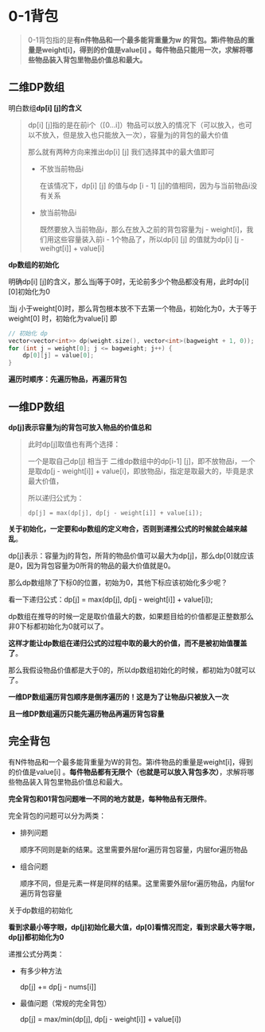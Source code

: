 # 0-1背包

> 0-1背包指的是**有n件物品和一个最多能背重量为w 的背包。第i件物品的重量是weight[i]，得到的价值是value[i] 。每件物品只能用一次，求解将哪些物品装入背包里物品价值总和最大。**



## 二维DP数组

明白数组**dp[i] [j]的含义**

> dp[i] [j]指的是在前i个（[0...i]）物品可以放入的情况下（可以放入，也可以不放入，但是放入也只能放入一次），容量为j的背包的最大价值
>
> 那么就有两种方向来推出dp[i] [j] 我们选择其中的最大值即可
>
> * 不放当前物品i
>
>   在该情况下，dp[i] [j] 的值与dp [i - 1] [j]的值相同，因为与当前物品i没有关系
>
> * 放当前物品i
>
>   既然要放入当前物品i，那么在放入之前的背包容量为j - weight[i]，我们用这些容量装入前i - 1个物品了，所以dp[i] [j] 的值就为dp[i] [j - weihgt[i]] + value[i]



**dp数组的初始化**

明确dp[i] [j]的含义，那么当j等于0时，无论前多少个物品都没有用，此时dp[i] [0]初始化为0

当j 小于weight[0]时，那么背包根本放不下去第一个物品，初始化为0，大于等于weight[0] 时，初始化为value[i] 即

```cpp
// 初始化 dp
vector<vector<int>> dp(weight.size(), vector<int>(bagweight + 1, 0));
for (int j = weight[0]; j <= bagweight; j++) {
    dp[0][j] = value[0];
}
```



**遍历时顺序：先遍历物品，再遍历背包**





## 一维DP数组

**dp[j]表示容量为j的背包可放入物品的价值总和**

> 此时dp[j]取值也有两个选择：
>
> 一个是取自己dp[j] 相当于 二维dp数组中的dp[i-1] [j]，即不放物品i，一个是取dp[j - weight[i]] + value[i]，即放物品i，指定是取最大的，毕竟是求最大价值，
>
> 所以递归公式为：
>
> ```text
> dp[j] = max(dp[j], dp[j - weight[i]] + value[i]);
> ```

**关于初始化，一定要和dp数组的定义吻合，否则到递推公式的时候就会越来越乱**。

dp[j]表示：容量为j的背包，所背的物品价值可以最大为dp[j]，那么dp[0]就应该是0，因为背包容量为0所背的物品的最大价值就是0。

那么dp数组除了下标0的位置，初始为0，其他下标应该初始化多少呢？

看一下递归公式：dp[j] = max(dp[j], dp[j - weight[i]] + value[i]);

dp数组在推导的时候一定是取价值最大的数，如果题目给的价值都是正整数那么非0下标都初始化为0就可以了。

**这样才能让dp数组在递归公式的过程中取的最大的价值，而不是被初始值覆盖了**。

那么我假设物品价值都是大于0的，所以dp数组初始化的时候，都初始为0就可以了。



**一维DP数组遍历背包顺序是倒序遍历的！这是为了让物品i只被放入一次**

**且一维DP数组遍历只能先遍历物品再遍历背包容量**







## 完全背包

有N件物品和一个最多能背重量为W的背包。第i件物品的重量是weight[i]，得到的价值是value[i] 。**每件物品都有无限个（也就是可以放入背包多次）**，求解将哪些物品装入背包里物品价值总和最大。

**完全背包和01背包问题唯一不同的地方就是，每种物品有无限件**。



完全背包的问题可以分为两类：

* 排列问题

  顺序不同则是新的结果。这里需要外层for遍历背包容量，内层for遍历物品

* 组合问题

  顺序不同，但是元素一样是同样的结果。这里需要外层for遍历物品，内层for遍历背包容量



关于dp数组的初始化

**看到求最小等字眼，dp[j]初始化最大值，dp[0]看情况而定，看到求最大等字眼，dp[j]都初始化为0**



递推公式分两类：

* 有多少种方法

  dp[j] += dp[j - nums[i]]

* 最值问题（常规的完全背包）

  dp[j] = max/min(dp[j], dp[j - weight[i]] + value[i])

